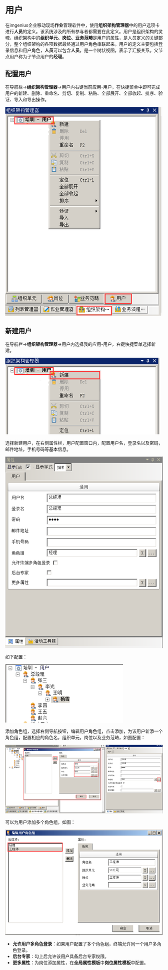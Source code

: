 # 用户
在imgenius企业移动现场**作业**管理软件中，使用**组织架构管理器**中的用户选项卡进行**人员**的定义。该系统涉及的所有参与者都需要在此定义。用户是组织架构的灵魂，组织架构中的**组织单元、岗位、业务范畴**是用户的属性，是人员定义的关键部分，整个组织架构的各项数据最终通过用户角色串联起来。用户的定义主要包括登录信息和用户角色，**人员**可以包含**人员**，是一个树状视图，表示了汇报关系。父节点用户称为子节点用户的**经理**。
## 配置用户
在导航栏→**组织架构管理器**→用户内右键当前应用-用户，在快捷菜单中即可完成用户的新建、删除、重命名、剪切、复制、粘贴、全部展开、全部收起、排序、验证、导入和导出操作。

![](./images/用户1.png)
## 新建用户
在导航栏→**组织架构管理器**→用户内选择我的应用-用户，右键快捷菜单选择新建。

![](./images/用户2.png)



选择新建用户，在右侧属性栏，用户配置窗口内，配置用户名，登录名以及密码，邮件地址，手机号码等基本信息。

![](./images/用户4.png)

如下配置：

![](./images/用户3.png)

添加角色组，选择右侧导航按钮，编辑用户角色组，点击添加，为该用户新添一个角色组，配置相应的角色名，组织单元，岗位以及业务范畴，如图配置：

![](./images/用户5.png)

可以为用户添加多个角色组，如图：

![](./images/用户6.png)

* **允许用户多角色登录**：如果用户配置了多个角色组，终端允许同一个用户多角色登录。
* **后台专家**：勾上后允许该用户具备后台专家权限。
* **更多属性**：为岗位添加属性，在**全局属性模板**中**岗位属性模板**中配置。
